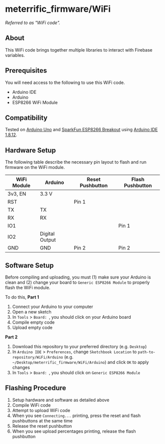 # meterrific_firmware/WiFi
_Referred to as "WiFi code"._

## About
This WiFi code brings together multiple libraries to interact with Firebase variables.

## Prerequisites
You will need access to the following to use this WiFi code.

* Arduino IDE
* Arduino
* ESP8266 WiFi Module

## Compatibility
Tested on [Arduino Uno](https://store.arduino.cc/usa/arduino-uno-rev3) and [SparkFun ESP8266 Breakout](https://www.sparkfun.com/products/13678) using [Arduino IDE 1.8.12](https://www.arduino.cc/en/main/software).

## Hardware Setup
The following table describe the necessary pin layout to flash and run firmware on the WiFi module.

| WiFi Module | Arduino | Reset Pushbutton | Flash Pushbutton |
| ---| --- | --- | --- |
| 3v3, EN | 3.3 V | | |
| RST | | Pin 1 | |
| TX | TX | | |
| RX | RX | | |
| IO1 | | | Pin 1 |
| IO2 | Digital Output | | |
| GND | GND | Pin 2 | Pin 2 |

## Software Setup
Before compiling and uploading, you must (1) make sure your Arduino is clean and (2) change your board to `Generic ESP8266 Module` to properly flash the WiFi module.

To do this,
**Part 1**
1. Connect your Arduino to your computer
2. Open a new sketch
3. In `Tools` > `Board: `, you should click on your Arduino board
4. Compile empty code
5. Upload empty code

**Part 2**
1. Download this repository to your preferred directory (e.g. `Desktop`)
2. In `Arduino IDE` > `Preferences`, change `Sketchbook Location` to `path-to-repository/WiFi/Arduino` (e.g. `~/Desktop/meterrific_firmware/WiFi/Arduino`) and click `OK` to apply changes
3. In `Tools` > `Board: `, you should click on `Generic ESP8266 Module`

## Flashing Procedure
1. Setup hardware and software as detailed above
2. Compile WiFi code
3. Attempt to upload WiFi code
4. When you see `Connecting...` printing, press the reset and flash pushbuttons at the same time
5. Release the reset pushbutton
6. When you see upload percentages printing, release the flash pushbutton